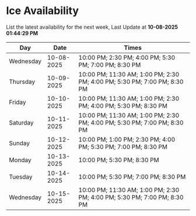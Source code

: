# Ice Availability

List the latest availability for the next week, Last Update at **10-08-2025 01:44:29 PM**

| Day         | Date        | Times       |
| ----------- | ----------- | ----------- |
|Wednesday|10-08-2025|10:00 PM; 2:30 PM; 4:00 PM; 5:30 PM; 7:00 PM; 8:30 PM|
|Thursday|10-09-2025|10:00 PM; 11:30 AM; 1:00 PM; 2:30 PM; 4:00 PM; 5:30 PM; 7:00 PM; 8:30 PM|
|Friday|10-10-2025|10:00 PM; 11:30 AM; 1:00 PM; 2:30 PM; 4:00 PM; 5:30 PM; 8:30 PM|
|Saturday|10-11-2025|10:00 PM; 11:30 AM; 1:00 PM; 2:30 PM; 4:00 PM; 5:30 PM; 7:00 PM; 8:30 PM|
|Sunday|10-12-2025|10:00 PM; 1:00 PM; 2:30 PM; 4:00 PM; 5:30 PM; 7:00 PM; 8:30 PM|
|Monday|10-13-2025|10:00 PM; 5:30 PM; 8:30 PM|
|Tuesday|10-14-2025|10:00 PM; 5:30 PM; 7:00 PM; 8:30 PM|
|Wednesday|10-15-2025|10:00 PM; 11:30 AM; 1:00 PM; 2:30 PM; 4:00 PM; 5:30 PM; 7:00 PM; 8:30 PM|
